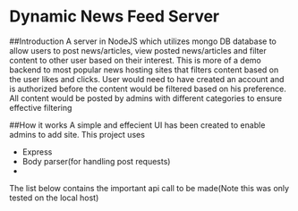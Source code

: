 # Dynamic News Feed Server


##Introduction
A server in NodeJS which utilizes mongo DB database to allow users to post news/articles, view posted news/articles and filter content to other user based on their interest.
This is more of a demo backend to most popular news hosting sites that filters content based on the user likes and clicks. User would need to have created an account and is authorized before the content would be filtered based on his preference. All content would be posted by admins with different categories to ensure effective filtering


##How it works
A simple and effecient UI has been created to enable admins to add site.
This project uses
  - Express
  - Body parser(for handling post requests)
  - 
The list below contains the important api call to be made(Note this was only tested on the local host)


